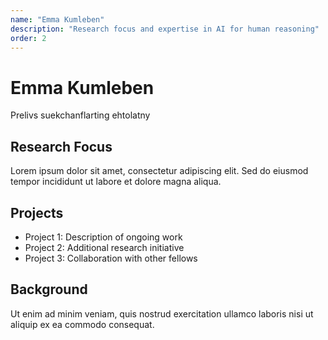 ```yaml
---
name: "Emma Kumleben"
description: "Research focus and expertise in AI for human reasoning"
order: 2
---
```


# Emma Kumleben

Prelivs suekchanflarting ehtolatny

## Research Focus

Lorem ipsum dolor sit amet, consectetur adipiscing elit. Sed do eiusmod tempor incididunt ut labore et dolore magna aliqua.

## Projects

- Project 1: Description of ongoing work
- Project 2: Additional research initiative
- Project 3: Collaboration with other fellows

## Background

Ut enim ad minim veniam, quis nostrud exercitation ullamco laboris nisi ut aliquip ex ea commodo consequat.
